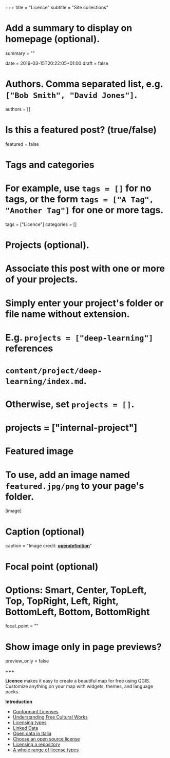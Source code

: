 +++
title = "Licence"
subtitle = "Site collections"

# Add a summary to display on homepage (optional).
summary = ""

date = 2019-03-15T20:22:05+01:00
draft = false

# Authors. Comma separated list, e.g. `["Bob Smith", "David Jones"]`.
authors = []

# Is this a featured post? (true/false)
featured = false

# Tags and categories
# For example, use `tags = []` for no tags, or the form `tags = ["A Tag", "Another Tag"]` for one or more tags.
tags = ["Licence"]
categories = []

# Projects (optional).
#   Associate this post with one or more of your projects.
#   Simply enter your project's folder or file name without extension.
#   E.g. `projects = ["deep-learning"]` references
#   `content/project/deep-learning/index.md`.
#   Otherwise, set `projects = []`.
# projects = ["internal-project"]

# Featured image
# To use, add an image named `featured.jpg/png` to your page's folder.
[image]
  # Caption (optional)
  caption = "Image credit: [**opendefinition**](https://opendefinition.org/licenses/)"

  # Focal point (optional)
  # Options: Smart, Center, TopLeft, Top, TopRight, Left, Right, BottomLeft, Bottom, BottomRight
  focal_point = ""

  # Show image only in page previews?
  preview_only = false

+++

**Licence** makes it easy to create a beautiful map for free using QGIS. Customize anything on your map with widgets, themes, and language packs.


**Introduction**

- [Conformant Licenses](https://opendefinition.org/licenses/)
- [Understanding Free Cultural Works](https://creativecommons.org/share-your-work/public-domain/freeworks)
- [Licensing types](https://creativecommons.org/share-your-work/licensing-types-examples)
- [Linked Data](https://www.w3.org/DesignIssues/LinkedData.html)
- [Open data in Italia](https://opendataitalia.wordpress.com/tag/tim-berners-lee/)
- [Choose an open source license](https://choosealicense.com/)
- [Licensing a repository](https://help.github.com/en/articles/licensing-a-repository)
- [A whole range of license types](https://choosealicense.com/)
